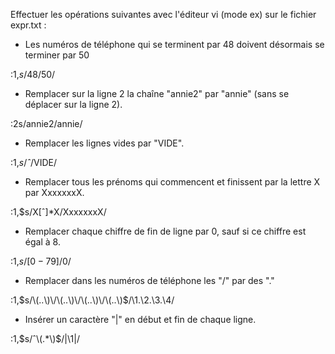 Effectuer les opérations suivantes avec l'éditeur vi (mode ex) sur le fichier expr.txt :

- Les numéros de téléphone qui se terminent par 48 doivent désormais se terminer par 50

:1,$s/48$/50/

-	Remplacer sur la ligne 2 la chaîne "annie2" par "annie" (sans se déplacer sur la ligne 2).

:2s/annie2/annie/

-	Remplacer les lignes vides par "VIDE".

:1,$s/ˆ$/VIDE/

-	Remplacer tous les prénoms qui commencent et finissent par la lettre X par XxxxxxxX.

:1,$s/X[ˆ]*X/XxxxxxxX/

-	Remplacer chaque chiffre de fin de ligne par 0, sauf si ce chiffre est égal à 8.

:1,$s/[0-79]$/0/

-	Remplacer dans les numéros de téléphone les "/" par des "."

:1,$s/\(..\)\/\(..\)\/\(..\)\/\(..\)$/\1.\2.\3.\4/

-	Insérer un caractère "|" en début et fin de chaque ligne.

:1,$s/ˆ\(.*\)$/|\1|/